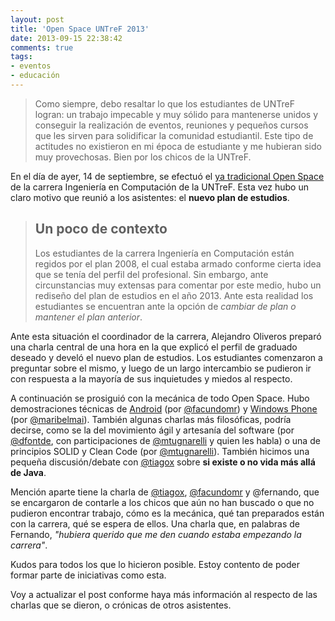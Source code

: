 ```yaml
---
layout: post
title: 'Open Space UNTreF 2013'
date: 2013-09-15 22:38:42
comments: true
tags:
- eventos
- educación
---
```


> Como siempre, debo resaltar lo que los estudiantes de UNTreF logran: un trabajo impecable y muy sólido para mantenerse unidos y conseguir la realización de eventos, reuniones y pequeños cursos que les sirven para solidificar la comunidad estudiantil. Este tipo de actitudes no existieron en mi época de estudiante y me hubieran sido muy provechosas. Bien por los chicos de la UNTreF.

En el día de ayer, 14 de septiembre, se efectuó el [ya tradicional Open Space][openspaceuntref] de la carrera Ingeniería en Computación de la UNTreF. Esta vez hubo un claro motivo que reunió a los asistentes: el **nuevo plan de estudios**.

> ## Un poco de contexto
> Los estudiantes de la carrera Ingeniería en Computación están regidos por el plan 2008, el cual estaba armado conforme cierta idea que se tenía del perfil del profesional. Sin embargo, ante circunstancias muy extensas para comentar por este medio, hubo un rediseño del plan de estudios en el año 2013. Ante esta realidad los estudiantes se encuentran ante la opción de *cambiar de plan o mantener el plan anterior*.

Ante esta situación el coordinador de la carrera, Alejandro Oliveros preparó una charla central de una hora en la que explicó el perfil de graduado deseado y develó el nuevo plan de estudios. Los estudiantes comenzaron a preguntar sobre el mismo, y luego de un largo intercambio se pudieron ir con respuesta a la mayoría de sus inquietudes y miedos al respecto.

A continuación se prosiguió con la mecánica de todo Open Space. Hubo demostraciones técnicas de [Android][android] (por [@facundomr][facundomr]) y [Windows Phone][windowsphone] (por [@maribelmai][maribelmai]). También algunas charlas más filosóficas, podría decirse, como se la del movimiento ágil y artesanía del software (por [@dfontde][dfontde], con participaciones de [@mtugnarelli][mtugnarelli] y quien les habla) o una de principios SOLID y Clean Code (por [@mtugnarelli][mtugnarelli]). También hicimos una pequeña discusión/debate con [@tiagox][tiagox] sobre **si existe o no vida más allá de Java**.

Mención aparte tiene la charla de [@tiagox][tiagox], [@facundomr][facundomr] y @fernando, que se encargaron de contarle a los chicos que aún no han buscado o que no pudieron encontrar trabajo, cómo es la mecánica, qué tan preparados están con la carrera, qué se espera de ellos. Una charla que, en palabras de Fernando, *"hubiera querido que me den cuando estaba empezando la carrera"*.

Kudos para todos los que lo hicieron posible. Estoy contento de poder formar parte de iniciativas como esta.

Voy a actualizar el post conforme haya más información al respecto de las charlas que se dieron, o crónicas de otros asistentes.

[openspaceuntref]: http://untrefcomputacion.com.ar/category/espacio-abierto/
[android]: http://developer.android.com/index.html
[windowsphone]: http://developer.windowsphone.com/
[facundomr]: https://twitter.com/facundomr
[maribelmai]: https://twitter.com/maribelmai
[dfontde]: https://twitter.com/dfontde
[mtugnarelli]: https://twitter.com/mtugnarelli
[tiagox]: https://twitter.com/tiagox